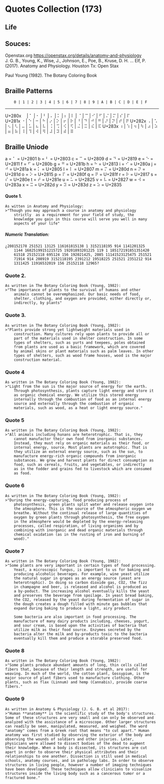 # Quotes Collection (173)
## Life

## Souces:
Openstax.org https://openstax.org/details/anatomy-and-physiology  
J. G. B., Young, K., Wise, J., Johnson, E., Poe, B., 
	Kruse, D. H. ... Elf, P.(2017). Anatomy and Physiology.
	Houston Tx: Open Stax
	
Paul Young (1982). The Botany Coloring Book

##							Braille Patterns
        0 | 1 | 2 | 3 | 4 | 5 | 6 | 7 | 8 | 9 | A | B | C | D | E | F
 ----------------------------------------------------------------------
U+280x  ⠀  | ⠁ | ⠂ | ⠃  | ⠄  | ⠅ | ⠆  | ⠇ | ⠈  | ⠉ | ⠊  | ⠋ | ⠌  | ⠍  | ⠎ | ⠏  
U+281x  ⠐  | ⠑ | ⠒ | ⠓  | ⠔  | ⠕ | ⠖  | ⠗ | ⠘  | ⠙ | ⠚  | ⠛ | ⠜  | ⠝  | ⠞ | ⠟ 
U+282x  ⠠  | ⠡ | ⠢ | ⠣  | ⠤  | ⠥ | ⠦  | ⠧ | ⠨  | ⠩ | ⠪  | ⠫ | ⠬  | ⠭  | ⠮ | ⠯
U+283x  ⠰  | ⠱ | ⠲ | ⠳  | ⠴  | ⠵ | ⠶  | ⠷ | ⠸  | ⠹ | ⠺  | ⠻ | ⠼  | ⠽  | ⠾ | ⠿

## Braille Uniode

a = ⠁ = U+2801
b = ⠃ = U+2803
c = ⠉ = U+2809
d = ⠙ = U+2819
e = ⠑ = U+2811
f = ⠋ = U+280b
g = ⠛ = U+281b
h = ⠓ = U+2813
i = ⠊ = U+280a
j = ⠚ = U+281a
k = ⠅ = U+2805
l = ⠇ = U+2807
m = ⠍ = U+280d
n = ⠝ = U+281d
o = ⠕ = U+2815
p = ⠏ = U+280f
q = ⠟ = U+281f
r = ⠗ = U+2817
s = ⠎ = U+280e
t = ⠞ = U+281e
u = ⠥ = U+2825
v = ⠧ = U+2827
w = ⠺ = U+283a 
x = ⠭ = U+282d
y = ⠽ = U+283d
z = ⠵ = U+2835


#### Quote 1. 

	As witten in Anatomy and Physiology:
	>"Though you may approach a course in anatomy and physiology 
		strictly  as a requirement for your field of study, the 
		knowledge you gain in this course will serve you well in many 
		aspects of your life"
#####	Numeric Translation:
	¿208152178 251521 13125 116161815138 1 3152118195 914 1141201325 
		1144 16825199151215725 19201893201225 119 1 185172191851351420
		61518 25152118 695124 156 192021425, 2085 11141523125475 251521
		71914 914 208919 3152118195 2391212 19518225 251521 2351212 914
		1311425 11916532019 156 25152118 12965?

### Quote 2.
	
	As written in The Botany Coloring Book (Young, 1982):
	>"The importance of plants to the survival of humans and other
		animals cannot be overemphasized. Our basic needs of food,
		shelter, clothing, and oxygen are provided, either directly or,
		indirectly, by plants"
		
### Quote 3.

	As written in The Botany Coloring Book (Young, 1982):
	>"Plants provide strong yet lightweight materials used in 
		construction. Many cultures rely upon plants to provide all or
		part of the materials used in shelter construction. In some 
		types of shelters, such as yurts and teepees, poles obtained 
		from plants are used as a basic framework, which are covered
		by animal skins or plant materials such as palm leaves. In other
		types of shelters, such as wood frame houses, wood is the major
		construction material.
		
### Quote 4
	
	As written in The Botany Coloring Book (Young, 1982):
	>"Light from the sun is the major source of energy for the earth. 
		Through photosynthesis, plants capture light energy and store it
		as organic chemical energy. We utilize this stored energy 
		internally through the combustion of food as an internal energy
		source and externally through the combustion of organic 
		materials, such as wood, as a heat or light energy source."
		
### Quote 5

	As written in The Botany Coloring Book (Young, 1982):
	>"All animals including hunans are heterotrophic. That is, they 
		cannot manufactor their own food from inorganic substances. 
		Instead, they must rely on organic materials as their food, or
		internal energy, source. Most plants are autotrophic. That is 
		they utilize an external energy source, such as the sun, to 
		manufacture energy-rich organic compounds from inorganic
		substances. We grow and harvest plants for direct consumption as
		food, such as cereals, fruits, and vegetables, or indirectly 
		as in the fodder and grains fed to livestock which are consumed
		as food.
		
### Quote 6

	As written in The Botany Coloring Book (Young, 1982):
	>"During the energy-capturing, food producing process of 
		photosynthesis, green plants split water and release oxygen into
		the atmosphere. This is the source of the atmospheric oxygen we
		breathe. Without the continual release of large quantities of 
		oxygen by green plants through photosynthesis, the free oxygen
		in the atmosphere would be depleted by the energy-releasing 
		processes, called respiration, of living organisms and by 
		combining with inorganic and dead organic materials through
		chemical oxidation (as in the rusting of iron and burning of 
		wood)."
		
### Quote 7

	As written in The Botany Coloring Book (Young, 1982):
	>"Some plants are very important in certain types of food processing.
		Yeast, a microscopic fungus, is important to us for baking and
		producing alcoholic beverages. For example, wine yeast utilize
		the natural sugar in grapes as an energy source (yeast are 
		heterotrophic). In doing so carbon dioxide gas, CO2, the fizz
		in champagne and beer, is released and alcohol is produced as
		a by-poduct. The increasing alcohol eventually kills the yeast
		and preserves the beverage from spoilage. In yeast bread baking,
		the CO2, released by the yeast during fermentation of sugar in
		the dough creates a dough filled with minute gas bubbles that
		expand during baking to produce a light, airy product.
		
		Some bacteria are also important in food processing. The 
		manufacture of many dairy products including, cheeses, yogurt,
		and sour cream, is based upon the activities of bacteria that 
		utilize milk as their food source. Enzymes secreted by the 
		bacteria alter the milk and by-products toxic to the bacteria
		eventually kill them and produce a storable preserved food.
		
### Quote 8
	
	As written in The Botany Coloring Book (Young, 1982):
	>"Some plants produce abundant amounts of long, thin cells called
	fibers that, because of their length and strength, are useful for 
	weaving. In much of the world, the cotton plant, Gossypium, is the 
	major source of plant fibers used to manufacture clothing. Other 
	plants, such as flax (Linnum) and hemp (Cannabis), provide coarse 
	fibers." 
	
### Quote 9
	
	As written in Anatomy & Physiology (J. G. B. et al 2017):
	>"Human **anatomy** is the scientific study of the body's structures.
	Some of these structures are very small and can only be observed and
	analyzed with the assistance of a microscope. Other larger structures
	can readily be seen, manipulated, measured, and weighed. The word
	"anatomy" comes from a Greek root that means "to cut apart." Human
	anatomy was first studied by observing the exterior of the body and
	observing the wounds of soldiers and other injuries. Later, 
	physicians were allowed to dissect bodies of the dead to augment 
	their knowledge. When a body is dissected, its structures are cut 
	apart in order to observe their physical attributes and their 
	relationships to one another. Dissection is still used in medical
	schools, anatomy courses, and in pathology labs. In order to observe
	structures in living people, however a number of imaging techniques
	have been developed. These techniques allow clinicians to visualize
	structures inside the living body such as a cancerous tumor or a
	fractured bone."
	
	
	
	

